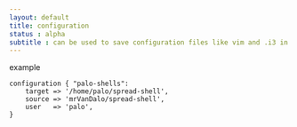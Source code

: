 ```yaml
---
layout: default
title: configuration
status : alpha
subtitle : can be used to save configuration files like vim and .i3 in a gitrepository and share them (naturally by git) between computers. right now there must be a setup.sh script in the repo but this will change soon.
---
```


example


    configuration { "palo-shells":
        target => '/home/palo/spread-shell',
        source => 'mrVanDalo/spread-shell',
        user   => 'palo',
    }


